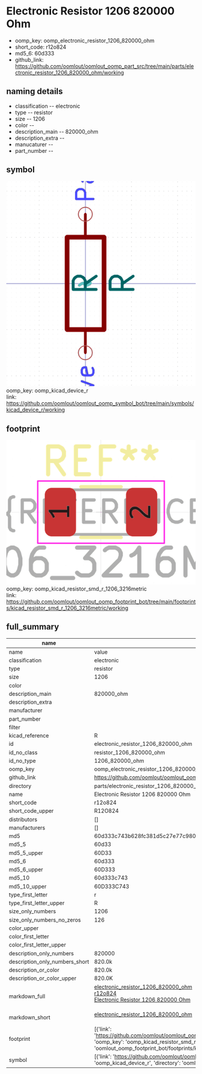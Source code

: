 # Electronic Resistor 1206 820000 Ohm

  
* oomp_key: oomp_electronic_resistor_1206_820000_ohm 
* short_code: r12o824
* md5_6: 60d333  
* github_link: https://github.com/oomlout/oomlout_oomp_part_src/tree/main/parts/electronic_resistor_1206_820000_ohm/working  
## naming details
* classification -- electronic
* type -- resistor
* size -- 1206
* color -- 
* description_main -- 820000_ohm
* description_extra -- 
* manucaturer -- 
* part_number -- 



## symbol

![](symbol/0/working/working_600.png)  
oomp_key: oomp_kicad_device_r  
link: https://github.com/oomlout/oomlout_oomp_symbol_bot/tree/main/symbols/kicad_device_r/working  

## footprint

![](footprint/0/working/working_600.png)  
oomp_key: oomp_kicad_resistor_smd_r_1206_3216metric  
link: https://github.com/oomlout/oomlout_oomp_footprint_bot/tree/main/footprints/kicad_resistor_smd_r_1206_3216metric/working  

## full_summary
| name | value | 
| --- | --- | 
| name | value | 
| classification | electronic | 
| type | resistor | 
| size | 1206 | 
| color |  | 
| description_main | 820000_ohm | 
| description_extra |  | 
| manufacturer |  | 
| part_number |  | 
| filter |  | 
| kicad_reference | R | 
| id | electronic_resistor_1206_820000_ohm | 
| id_no_class | resistor_1206_820000_ohm | 
| id_no_type | 1206_820000_ohm | 
| oomp_key | oomp_electronic_resistor_1206_820000_ohm | 
| github_link | https://github.com/oomlout/oomlout_oomp_part_src/tree/main/parts/electronic_resistor_1206_820000_ohm/working | 
| directory | parts/electronic_resistor_1206_820000_ohm | 
| name | Electronic Resistor 1206 820000 Ohm | 
| short_code | r12o824 | 
| short_code_upper | R12O824 | 
| distributors | [] | 
| manufacturers | [] | 
| md5 | 60d333c743b628fc381d5c27e77c9802 | 
| md5_5 | 60d33 | 
| md5_5_upper | 60D33 | 
| md5_6 | 60d333 | 
| md5_6_upper | 60D333 | 
| md5_10 | 60d333c743 | 
| md5_10_upper | 60D333C743 | 
| type_first_letter | r | 
| type_first_letter_upper | R | 
| size_only_numbers | 1206 | 
| size_only_numbers_no_zeros | 126 | 
| color_upper |  | 
| color_first_letter |  | 
| color_first_letter_upper |  | 
| description_only_numbers | 820000 | 
| description_only_numbers_short | 820.0k | 
| description_or_color | 820.0k | 
| description_or_color_upper | 820.0K | 
| markdown_full | [electronic_resistor_1206_820000_ohm](https://github.com/oomlout/oomlout_oomp_part_src/tree/main/parts/electronic_resistor_1206_820000_ohm/working)<br>[r12o824](https://github.com/oomlout/oomlout_oomp_part_src/tree/main/parts/electronic_resistor_1206_820000_ohm/working)<br>[Electronic Resistor 1206 820000 Ohm](https://github.com/oomlout/oomlout_oomp_part_src/tree/main/parts/electronic_resistor_1206_820000_ohm/working)<br><br> | 
| markdown_short | [electronic_resistor_1206_820000_ohm](https://github.com/oomlout/oomlout_oomp_part_src/tree/main/parts/electronic_resistor_1206_820000_ohm/working)<br><br> | 
| footprint | [{'link': 'https://github.com/oomlout/oomlout_oomp_footprint_bot/tree/main/foootprntss/kicad_resistor_smd_r_1206_3216metric', 'oomp_key': 'oomp_kicad_resistor_smd_r_1206_3216metric', 'directory': 'oomlout_oomp_footprint_bot/footprints/kicad_resistor_smd_r_1206_3216metric//working/working.kicad_mod'}] | 
| symbol | [{'link': 'https://github.com/oomlout/oomlout_oomp_symbol_bot/tree/main/symbols/kicad_device_r', 'oomp_key': 'oomp_kicad_device_r', 'directory': 'oomlout_oomp_symbol_bot/symbols/kicad_device_r//working/working.kicad_sym'}] | 
